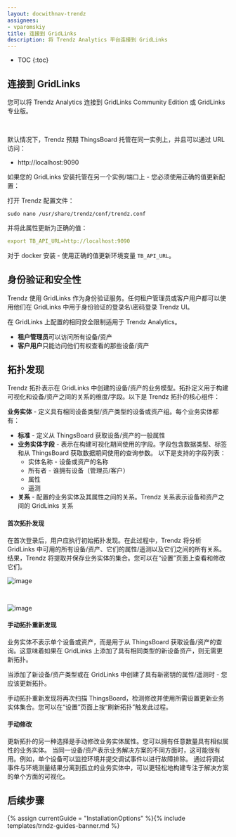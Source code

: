 ```yaml
---
layout: docwithnav-trendz
assignees:
- vparomskiy
title: 连接到 GridLinks
description: 将 Trendz Analytics 平台连接到 GridLinks
---
```


* TOC
{:toc}


## 连接到 GridLinks
您可以将 Trendz Analytics 连接到 GridLinks Community Edition 或  GridLinks专业版。

<br>

默认情况下，Trendz 预期 ThingsBoard 托管在同一实例上，并且可以通过 URL 访问：
 
 - http://localhost:9090
    
如果您的 GridLinks 安装托管在另一个实例/端口上 - 您必须使用正确的值更新配置：

打开 Trendz 配置文件：

```
sudo nano /usr/share/trendz/conf/trendz.conf
```
    
并将此属性更新为正确的值：

```yml
export TB_API_URL=http://localhost:9090
```    
    
对于 docker 安装 - 使用正确的值更新环境变量 ``TB_API_URL``。   

## 身份验证和安全性
Trendz 使用 GridLinks 作为身份验证服务。任何租户管理员或客户用户都可以使用他们在 GridLinks 中用于身份验证的登录名\密码登录 Trendz UI。

在 GridLinks 上配置的相同安全限制适用于 Trendz Analytics。

- **租户管理员**可以访问所有设备/资产
- **客户用户**只能访问他们有权查看的那些设备/资产


## 拓扑发现
Trendz 拓扑表示在 GridLinks 中创建的设备/资产的业务模型。拓扑定义用于构建可视化和设备/资产之间的关系的维度/字段。以下是 Trendz 拓扑的核心组件：


**业务实体** - 定义具有相同设备类型/资产类型的设备或资产组。每个业务实体都有：

- **标准** - 定义从 ThingsBoard 获取设备/资产的一般属性
- **业务实体字段** - 表示在构建可视化期间使用的字段。字段包含数据类型、标签和从 ThingsBoard 获取数据期间使用的查询参数。
以下是支持的字段列表：
    - 实体名称 - 设备或资产的名称
    - 所有者 - 谁拥有设备（管理员/客户）
    - 属性
    - 遥测
- **关系** - 配置的业务实体及其属性之间的关系。Trendz 关系表示设备和资产之间的 GridLinks 关系

#### 首次拓扑发现


在首次登录后，用户应执行初始拓扑发现。在此过程中，Trendz 将分析 GridLinks 中可用的所有设备/资产、它们的属性/遥测以及它们之间的所有关系。
结果，Trendz 将提取并保存业务实体的集合。您可以在“设置”页面上查看和修改它们。

![image](/images/trendz/first-discovery.png)

<br>

![image](/images/trendz/discover-results.png)
 
#### 手动拓扑重新发现
业务实体不表示单个设备或资产，而是用于从 ThingsBoard 获取设备/资产的查询。这意味着如果在 GridLinks 上添加了具有相同类型的新设备资产，则无需更新拓扑。

当添加了新设备/资产类型或在 GridLinks 中创建了具有新密钥的属性/遥测时 - 您应该更新拓扑。


手动拓扑重新发现将再次扫描 ThingsBoard，检测修改并使用所需设置更新业务实体集合。您可以在“设置”页面上按“刷新拓扑”触发此过程。

 
#### 手动修改
更新拓扑的另一种选择是手动修改业务实体属性。您可以拥有任意数量具有相似属性的业务实体。
当同一设备/资产表示业务解决方案的不同方面时，这可能很有用。例如，单个设备可以监控环境并提交调试事件以进行故障排除。
通过将调试事件与环境测量结果分离到孤立的业务实体中，可以更轻松地构建专注于解决方案的单个方面的可视化。


## 后续步骤

{% assign currentGuide = "InstallationOptions" %}{% include templates/trndz-guides-banner.md %}